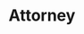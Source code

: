 ﻿---
name: Steve Postlewate
title: Attorney
email: steve@thetexaslawdog.com
title2: 
mda: FALSE
---

